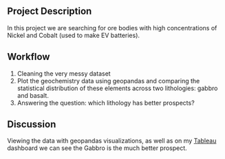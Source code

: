 ## Project Description 
In this project we are searching for ore bodies with high concentrations of Nickel and Cobalt (used to make EV batteries).
## Workflow 
1) Cleaning the very messy dataset
2) Plot the geochemistry data using geopandas and comparing the statistical distribution of these elements across two lithologies: gabbro and basalt.
3) Answering the question: which lithology has better prospects?
## Discussion 
Viewing the data with geopandas visualizations, as well as on my [Tableau](https://public.tableau.com/app/profile/cecylia.fortunska/viz/MinnesotaMiningProspects/NickelColbatProspects) dashboard we can see the Gabbro is the much better prospect.
